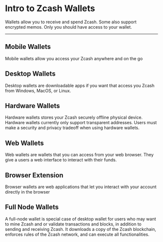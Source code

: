 # Intro to Zcash Wallets

Wallets allow you to receive and spend Zcash. Some also support encrypted memos. Only you should have access to your wallet.

---

## Mobile Wallets

Mobile wallets allow you access your Zcash anywhere and on the go

## Desktop Wallets

Desktop wallets are downloadable apps if you want that access you Zcash from Windows, MacOS, or Linux.

## Hardware Wallets

Hardware wallets stores your Zcash securely offline physical device. Hardware wallets currently only support transparent addresses. Users must make a security and privacy tradeoff when using hardware wallets.

## Web Wallets

Web wallets are wallets that you can access from your web browser. They give a users a web interface to interact with their funds.

## Browser Extension

Browser wallets are web applications that let you interact with your account directly in the browser


## Full Node Wallets

A full-node wallet is special case of desktop wallet for users who may want to mine Zcash and or validate transactions and blocks, in addition to sending and receiving Zcash. It downloads a copy of the Zcash blockchain, enforces rules of the Zcash network, and can execute all functionalities.
